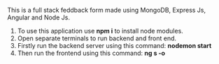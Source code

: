 This is a full stack feddback form made using MongoDB, Express Js, Angular and Node Js. 
1. To use this application use **npm i** to install node modules.
2. Open separate terminals to run backend and front end.
3. Firstly run the backend server using this command: 
**nodemon start**
4. Then run the frontend using this command:
**ng s -o**
